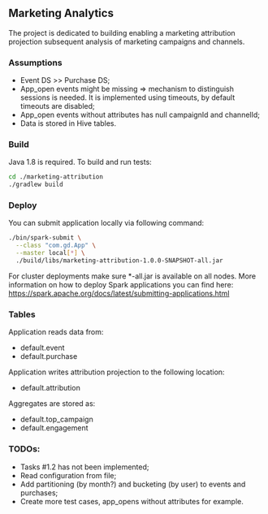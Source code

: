 ## Marketing Analytics

The project is dedicated to building enabling a marketing attribution projection subsequent analysis of marketing campaigns and channels.

### Assumptions
* Event DS >> Purchase DS;
* App_open events might be missing => mechanism to distinguish sessions is needed. It is implemented using timeouts, by default timeouts are disabled;
* App_open events without attributes has null campaignId and channelId;
* Data is stored in Hive tables.

### Build
Java 1.8 is required. To build and run tests:
```bash
cd ./marketing-attribution
./gradlew build
```

### Deploy
You can submit application locally via following command:
```bash
./bin/spark-submit \
  --class "com.gd.App" \
  --master local[*] \
  ./build/libs/marketing-attribution-1.0.0-SNAPSHOT-all.jar
```
For cluster deployments make sure *-all.jar is available on all nodes. More information on how to deploy Spark applications you can find here:
https://spark.apache.org/docs/latest/submitting-applications.html

### Tables
Application reads data from:
* default.event
* default.purchase

Application writes attribution projection to the following location:
* default.attribution

Aggregates are stored as:
* default.top_campaign
* default.engagement

### TODOs:
* Tasks #1.2 has not been implemented;
* Read configuration from file;
* Add partitioning (by month?) and bucketing (by user) to events and purchases;
* Create more test cases, app_opens without attributes for example.